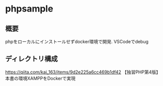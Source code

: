 # phpsample

## 概要

phpをローカルにインストールせずdocker環境で開発.
VSCodeでdebug

## ディレクトリ構成

https://qiita.com/kai_163/items/9d2e225a6cc469b1df42
【独習PHP第4版】本書の環境XAMPPをDockerで実現

